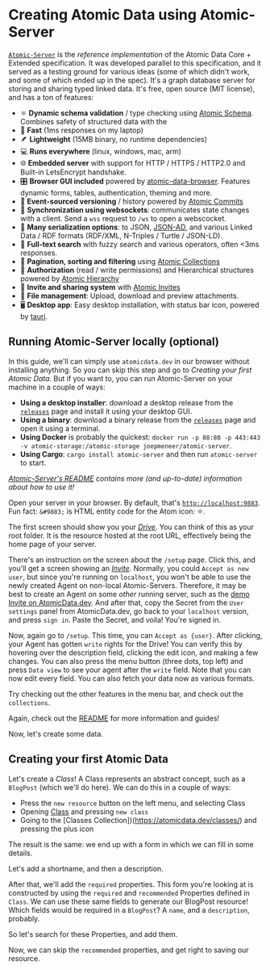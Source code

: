 # Creating Atomic Data using Atomic-Server

[`Atomic-Server`](https://github.com/joepio/atomic-data-rust/blob/master/server/README.md) is the _reference implementation_ of the Atomic Data Core + Extended specification.
It was developed parallel to this specification, and it served as a testing ground for various ideas (some of which didn't work, and some of which ended up in the spec).
It's a graph database server for storing and sharing typed linked data.
It's free, open source (MIT license), and has a ton of features:

- ⚛️  **Dynamic schema validation** / type checking using [Atomic Schema](https://docs.atomicdata.dev/schema/intro.html). Combines safety of structured data with the
- 🚀  **Fast** (1ms responses on my laptop)
- 🪶  **Lightweight** (15MB binary, no runtime dependencies)
- 💻  **Runs everywhere** (linux, windows, mac, arm)
- 🌐  **Embedded server** with support for HTTP / HTTPS / HTTP2.0 and Built-in LetsEncrypt handshake.
- 🎛️  **Browser GUI included** powered by [atomic-data-browser](https://github.com/joepio/atomic-data-browser). Features dynamic forms, tables, authentication, theming and more.
- 💾  **Event-sourced versioning** / history powered by [Atomic Commits](https://docs.atomicdata.dev/commits/intro.html)
- 🔄  **Synchronization using websockets**: communicates state changes with a client. Send a `wss` request to `/ws` to open a webscocket.
- 🧰  **Many serialization options**: to JSON, [JSON-AD](https://docs.atomicdata.dev/core/json-ad.html), and various Linked Data / RDF formats (RDF/XML, N-Triples / Turtle / JSON-LD).
- 🔎  **Full-text search** with fuzzy search and various operators, often <3ms responses.
- 📖  **Pagination, sorting and filtering** using [Atomic Collections](https://docs.atomicdata.dev/schema/collections.html)
- 🔐  **Authorization** (read / write permissions) and Hierarchical structures powered by [Atomic Hierarchy](https://docs.atomicdata.dev/hierarchy.html)
- 📲  **Invite and sharing system** with [Atomic Invites](https://docs.atomicdata.dev/invitations.html)
- 📂  **File management**: Upload, download and preview attachments.
- 🖥️  **Desktop app**: Easy desktop installation, with status bar icon, powered by [tauri](https://github.com/tauri-apps/tauri/).

## Running Atomic-Server locally (optional)

In this guide, we'll can simply use `atomicdata.dev` in our browser without installing anything.
So you can skip this step and go to _Creating your first Atomic Data_.
But if you want to, you can run Atomic-Server on your machine in a couple of ways:

- **Using a desktop installer**: download a desktop release from the [`releases`](https://github.com/joepio/atomic-data-rust/releases) page and install it using your desktop GUI.
- **Using a binary**: download a binary release from the [`releases`](https://github.com/joepio/atomic-data-rust/releases) page and open it using a terminal.
- **Using Docker** is probably the quickest: `docker run -p 80:80 -p 443:443 -v atomic-storage:/atomic-storage joepmeneer/atomic-server`.
- **Using Cargo**: `cargo install atomic-server` and then run `atomic-server` to start.

_[Atomic-Server's README](https://github.com/joepio/atomic-data-rust/blob/master/server/README.md) contains more (and up-to-date) information about how to use it!_

Open your server in your browser.
By default, that's [`http://localhost:9883`](http://localhost:9883).
Fun fact: `&#9883;` is HTML entity code for the Atom icon: ⚛.

The first screen should show you your [_Drive_](https://atomicdata.dev/classes/Drive).
You can think of this as your root folder.
It is the resource hosted at the root URL, effectively being the home page of your server.

There's an instruction on the screen about the `/setup` page.
Click this, and you'll get a screen showing an [_Invite_](https://atomicdata.dev/classes/Invite).
Normally, you could `Accept as new user`, but since you're running on `localhost`, you won't be able to use the newly created Agent on non-local Atomic-Servers.
Therefore, it may be best to create an Agent on some _other_ running server, such as the [demo Invite on AtomicData.dev](https://atomicdata.dev/invites/1).
And after that, copy the Secret from the `User settings` panel from AtomicData.dev, go back to your `localhost` version, and press `sign in`.
Paste the Secret, and voila! You're signed in.

Now, again go to `/setup`. This time, you can `Accept as {user}`.
After clicking, your Agent has gotten `write` rights for the Drive!
You can verify this by hovering over the description field, clicking the edit icon, and making a few changes.
You can also press the menu button (three dots, top left) and press `Data view` to see your agent after the `write` field.
Note that you can now edit every field.
You can also fetch your data now as various formats.

Try checking out the other features in the menu bar, and check out the `collections`.

Again, check out the [README](https://github.com/joepio/atomic-data-rust/blob/master/server/README.md) for more information and guides!

Now, let's create some data.

## Creating your first Atomic Data

Let's create a _Class_!
A Class represents an abstract concept, such as a `BlogPost` (which we'll do here).
We can do this in a couple of ways:

- Press the `new resource` button on the left menu, and selecting Class
- Opening [Class](https://atomicdata.dev/classes/Class) and pressing `new class`
- Going to the [Classes Collection])(https://atomicdata.dev/classes/) and pressing the plus icon

The result is the same: we end up with a form in which we can fill in some details.


Let's add a shortname, and then a description.

After that, we'll add the `required` properties.
This form you're looking at is constructed by using the `required` and `recommended` Properties defined in `Class`.
We can use these same fields to generate our BlogPost resource!
Which fields would be required in a `BlogPost`?
A `name`, and a `description`, probably.

So let's search for these Properties, and add them.

Now, we can skip the `recommended` properties, and get right to saving our resource.
